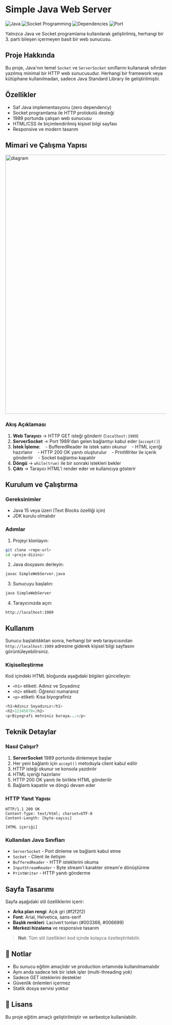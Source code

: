 # Simple Java Web Server
![Java](https://img.shields.io/badge/Java-15+-ED8B00?logo=openjdk&logoColor=white)
![Socket Programming](https://img.shields.io/badge/Socket-Programming-blue.svg)
![Dependencies](https://img.shields.io/badge/dependencies-zero-success.svg)
![Port](https://img.shields.io/badge/port-1989-lightblue.svg)

Yalnızca Java ve Socket programlama kullanılarak geliştirilmiş, herhangi bir 3. parti bileşen içermeyen basit bir web sunucusu.

##  Proje Hakkında

Bu proje, Java'nın temel `Socket` ve `ServerSocket` sınıflarını kullanarak sıfırdan yazılmış minimal bir HTTP web sunucusudur. Herhangi bir framework veya kütüphane kullanılmadan, sadece Java Standard Library ile geliştirilmiştir.

##  Özellikler

-  Saf Java implementasyonu (zero dependency)
-  Socket programlama ile HTTP protokolü desteği
-  1989 portunda çalışan web sunucusu
-  HTML/CSS ile biçimlendirilmiş kişisel bilgi sayfası
-  Responsive ve modern tasarım

##  Mimari ve Çalışma Yapısı

<img width="1078" height="806" alt="diagram" src="https://github.com/user-attachments/assets/83ca1e9e-cdf4-40cf-ab0b-118137ace8d7" />


### Akış Açıklaması

1. **Web Tarayıcı** → HTTP GET isteği gönderir (`localhost:1989`)
2. **ServerSocket** → Port 1989'dan gelen bağlantıyı kabul eder (`accept()`)
3. **İstek İşleme**:
   - BufferedReader ile istek satırı okunur
   - HTML içeriği hazırlanır
   - HTTP 200 OK yanıtı oluşturulur
   - PrintWriter ile içerik gönderilir
   - Socket bağlantısı kapatılır
4. **Döngü** → `while(true)` ile bir sonraki istekleri bekler
5. **Çıktı** → Tarayıcı HTML'i render eder ve kullanıcıya gösterir

##  Kurulum ve Çalıştırma

### Gereksinimler
- Java 15 veya üzeri (Text Blocks özelliği için)
- JDK kurulu olmalıdır

### Adımlar

1. Projeyi klonlayın:
```bash
git clone <repo-url>
cd <proje-dizini>
```

2. Java dosyasını derleyin:
```bash
javac SimpleWebServer.java
```

3. Sunucuyu başlatın:
```bash
java SimpleWebServer
```

4. Tarayıcınızda açın:
```
http://localhost:1989
```

##  Kullanım

Sunucu başlatıldıktan sonra, herhangi bir web tarayıcısından `http://localhost:1989` adresine giderek kişisel bilgi sayfasını görüntüleyebilirsiniz.

### Kişiselleştirme

Kod içindeki HTML bloğunda aşağıdaki bilgileri güncelleyin:
- `<h1>` etiketi: Adınız ve Soyadınız
- `<h2>` etiketi: Öğrenci numaranız
- `<p>` etiketi: Kısa biyografiniz

```java
<h1>Adınız Soyadınız</h1>
<h2>12345678</h2>
<p>Biyografi metniniz buraya...</p>
```

##  Teknik Detaylar

### Nasıl Çalışır?

1. **ServerSocket** 1989 portunda dinlemeye başlar
2. Her yeni bağlantı için `accept()` metoduyla client kabul edilir
3. HTTP isteği okunur ve konsola yazdırılır
4. HTML içeriği hazırlanır
5. HTTP 200 OK yanıtı ile birlikte HTML gönderilir
6. Bağlantı kapatılır ve döngü devam eder

### HTTP Yanıt Yapısı

```
HTTP/1.1 200 OK
Content-Type: text/html; charset=UTF-8
Content-Length: [byte-sayısı]

[HTML içeriği]
```

### Kullanılan Java Sınıfları

- `ServerSocket` - Port dinleme ve bağlantı kabul etme
- `Socket` - Client ile iletişim
- `BufferedReader` - HTTP isteklerini okuma
- `InputStreamReader` - Byte stream'i karakter stream'e dönüştürme
- `PrintWriter` - HTTP yanıtı gönderme

##  Sayfa Tasarımı

Sayfa aşağıdaki stil özelliklerini içerir:
- **Arka plan rengi**: Açık gri (#f2f2f2)
- **Font**: Arial, Helvetica, sans-serif
- **Başlık renkleri**: Lacivert tonları (#003366, #006699)
- **Merkezi hizalama** ve responsive tasarım

> **Not**: Tüm stil özellikleri kod içinde kolayca özelleştirilebilir.

## 📝 Notlar

- Bu sunucu eğitim amaçlıdır ve production ortamında kullanılmamalıdır
- Aynı anda sadece tek bir istek işler (multi-threading yok)
- Sadece GET isteklerini destekler
- Güvenlik önlemleri içermez
- Statik dosya servisi yoktur

## 📄 Lisans

Bu proje eğitim amaçlı geliştirilmiştir ve serbestçe kullanılabilir.
